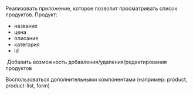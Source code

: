 Реализовать приложение, которое позволит просматривать список продуктов.
Продукт:
- название
- цена
- описание
- категория
- id

 Добавить возможность добавления/удаления/редактирования продуктов

Воспользоваться дополнительными компонентами (например: product, product-list, form)
